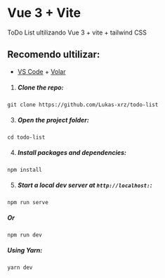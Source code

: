 # Vue 3 + Vite

ToDo List ultilizando Vue 3 + vite + tailwind CSS 

## Recomendo ultilizar:


- [VS Code](https://code.visualstudio.com/) + [Volar](https://marketplace.visualstudio.com/items?itemName=Vue.volar)

1. ##### Clone the repo:

```
git clone https://github.com/Lukas-xrz/todo-list
```

3. ##### Open the project folder:

```
cd todo-list
```

4. ##### Install packages and dependencies:

```
npm install
```

5. ##### Start a local dev server at `http://localhost:`:

```
npm run serve 
```
##### Or

```
npm run dev
```
##### Using Yarn:

```
yarn dev
```
